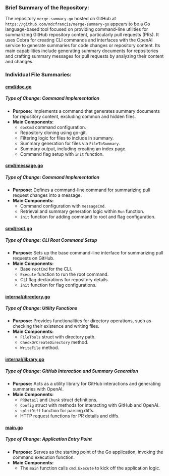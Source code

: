 ### Brief Summary of the Repository:
The repository `merge-summary-go` hosted on GitHub at `https://github.com/mdcfrancis/merge-summary-go` appears to be a Go language-based tool focused on providing command-line utilities for summarizing GitHub repository content, particularly pull requests (PRs). It uses Cobra for creating CLI commands and interfaces with the OpenAI service to generate summaries for code changes or repository content. Its main capabilities include generating summary documents for repositories and crafting summary messages for pull requests by analyzing their content and changes.

### Individual File Summaries:

#### [cmd/doc.go](https://github.com/mdcfrancis/merge-summary-go/blob/master/cmd/doc.go)

##### Type of Change: Command Implementation
- **Purpose:** Implements a command that generates summary documents for repository content, excluding common and hidden files.
- **Main Components:**
  - `docCmd` command configuration.
  - Repository cloning using go-git.
  - Filtering logic for files to include in summary.
  - Summary generation for files via `FileToSummary`.
  - Summary output, including creating an index page.
  - Command flag setup with `init` function.

#### [cmd/message.go](https://github.com/mdcfrancis/merge-summary-go/blob/master/cmd/message.go)

##### Type of Change: Command Implementation
- **Purpose:** Defines a command-line command for summarizing pull request changes into a message.
- **Main Components:**
  - Command configuration with `messageCmd`.
  - Retrieval and summary generation logic within `Run` function.
  - `init` function for adding command to root and flag configuration.

#### [cmd/root.go](https://github.com/mdcfrancis/merge-summary-go/blob/master/cmd/root.go)

##### Type of Change: CLI Root Command Setup
- **Purpose:** Sets up the base command-line interface for summarizing pull requests on GitHub.
- **Main Components:**
  - Base `rootCmd` for the CLI.
  - `Execute` function to run the root command.
  - CLI flag declarations for repository details.
  - `init` function for flag configurations.

#### [internal/directory.go](https://github.com/mdcfrancis/merge-summary-go/blob/master/internal/directory.go)

##### Type of Change: Utility Functions
- **Purpose:** Provides functionalities for directory operations, such as checking their existence and writing files.
- **Main Components:**
  - `FileTools` struct with directory path.
  - `CheckOrCreateDirectory` method.
  - `WriteFile` method.

#### [internal/library.go](https://github.com/mdcfrancis/merge-summary-go/blob/master/internal/library.go)

##### Type of Change: GitHub Interaction and Summary Generation
- **Purpose:** Acts as a utility library for GitHub interactions and generating summaries with OpenAI.
- **Main Components:**
  - `PRDetail` and `Chunk` struct definitions.
  - `Config` struct with methods for interacting with GitHub and OpenAI.
  - `splitDiff` function for parsing diffs.
  - HTTP request functions for PR details and diffs.

#### [main.go](https://github.com/mdcfrancis/merge-summary-go/blob/master/main.go)

##### Type of Change: Application Entry Point
- **Purpose:** Serves as the starting point of the Go application, invoking the command execution function.
- **Main Components:**
  - The `main` function calls `cmd.Execute` to kick off the application logic.